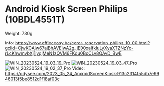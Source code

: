 # Android Kiosk Screen Philips (10BDL4551T)

Weight:  730g

Info: https://www.officeeasy.be/ecran-reservation-philips-10-00.html?gclid=CjwKCAjw67ajBhAVEiwA2g_jED0xaIfkluLyXyaXTZNzYo-rLcKhwmvbXj1jvqjMeN1zQVM6FKduQBoCLv8QAvD_BwE

![WIN_20230524_19_03_19_Pro](https://github.com/EloiStree/ResellingCatalog/assets/20149493/58610885-da6f-48f5-8040-0100f1ce3fe9)
![WIN_20230524_19_03_47_Pro](https://github.com/EloiStree/ResellingCatalog/assets/20149493/464ab8f3-2098-42ca-8d10-837e941f9ec5)
![WIN_20230524_19_02_37_Pro](https://github.com/EloiStree/ResellingCatalog/assets/20149493/d87fe774-a965-4ace-860c-af9868e812c4)
Video: https://odysee.com/2023_05_24_AndroidScreenKiosk:913c2314f55db7e9946013f5be8512d1f18af03c
